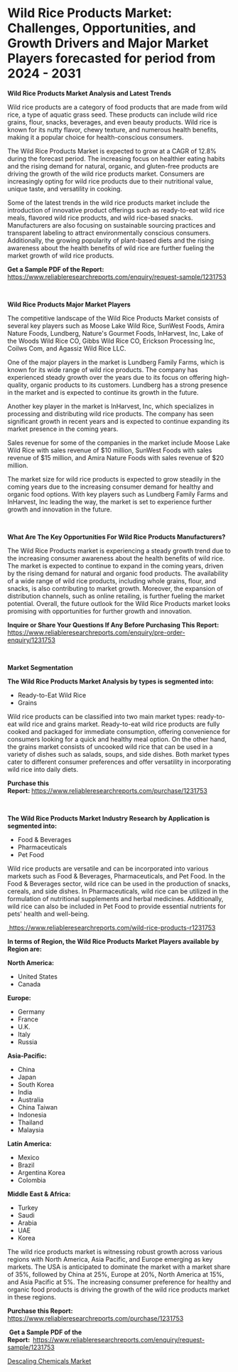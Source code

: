 <p><h1>Wild Rice Products Market: Challenges, Opportunities, and Growth Drivers and Major Market Players forecasted for period from 2024 - 2031</h1></p><p><strong>Wild Rice Products Market Analysis and Latest Trends</strong></p>
<p><p>Wild rice products are a category of food products that are made from wild rice, a type of aquatic grass seed. These products can include wild rice grains, flour, snacks, beverages, and even beauty products. Wild rice is known for its nutty flavor, chewy texture, and numerous health benefits, making it a popular choice for health-conscious consumers.</p><p>The Wild Rice Products Market is expected to grow at a CAGR of 12.8% during the forecast period. The increasing focus on healthier eating habits and the rising demand for natural, organic, and gluten-free products are driving the growth of the wild rice products market. Consumers are increasingly opting for wild rice products due to their nutritional value, unique taste, and versatility in cooking.</p><p>Some of the latest trends in the wild rice products market include the introduction of innovative product offerings such as ready-to-eat wild rice meals, flavored wild rice products, and wild rice-based snacks. Manufacturers are also focusing on sustainable sourcing practices and transparent labeling to attract environmentally conscious consumers. Additionally, the growing popularity of plant-based diets and the rising awareness about the health benefits of wild rice are further fueling the market growth of wild rice products.</p></p>
<p><strong>Get a Sample PDF of the Report:&nbsp;</strong> <a href="https://www.reliableresearchreports.com/enquiry/request-sample/1231753">https://www.reliableresearchreports.com/enquiry/request-sample/1231753</a></p>
<p>&nbsp;</p>
<p><strong>Wild Rice Products Major Market Players</strong></p>
<p><p>The competitive landscape of the Wild Rice Products Market consists of several key players such as Moose Lake Wild Rice, SunWest Foods, Amira Nature Foods, Lundberg, Nature's Gourmet Foods, InHarvest, Inc, Lake of the Woods Wild Rice CO, Gibbs Wild Rice CO, Erickson Processing Inc, Coilws Com, and Agassiz Wild Rice LLC.</p><p>One of the major players in the market is Lundberg Family Farms, which is known for its wide range of wild rice products. The company has experienced steady growth over the years due to its focus on offering high-quality, organic products to its customers. Lundberg has a strong presence in the market and is expected to continue its growth in the future.</p><p>Another key player in the market is InHarvest, Inc, which specializes in processing and distributing wild rice products. The company has seen significant growth in recent years and is expected to continue expanding its market presence in the coming years.</p><p>Sales revenue for some of the companies in the market include Moose Lake Wild Rice with sales revenue of $10 million, SunWest Foods with sales revenue of $15 million, and Amira Nature Foods with sales revenue of $20 million.</p><p>The market size for wild rice products is expected to grow steadily in the coming years due to the increasing consumer demand for healthy and organic food options. With key players such as Lundberg Family Farms and InHarvest, Inc leading the way, the market is set to experience further growth and innovation in the future.</p></p>
<p>&nbsp;</p>
<p><strong>What Are The Key Opportunities For Wild Rice Products Manufacturers?</strong></p>
<p><p>The Wild Rice Products market is experiencing a steady growth trend due to the increasing consumer awareness about the health benefits of wild rice. The market is expected to continue to expand in the coming years, driven by the rising demand for natural and organic food products. The availability of a wide range of wild rice products, including whole grains, flour, and snacks, is also contributing to market growth. Moreover, the expansion of distribution channels, such as online retailing, is further fueling the market potential. Overall, the future outlook for the Wild Rice Products market looks promising with opportunities for further growth and innovation.</p></p>
<p><strong>Inquire or Share Your Questions If Any Before Purchasing This Report:</strong> <a href="https://www.reliableresearchreports.com/enquiry/pre-order-enquiry/1231753">https://www.reliableresearchreports.com/enquiry/pre-order-enquiry/1231753</a></p>
<p>&nbsp;</p>
<p><strong>Market Segmentation</strong></p>
<p><strong>The Wild Rice Products Market Analysis by types is segmented into:</strong></p>
<p><ul><li>Ready-to-Eat Wild Rice</li><li>Grains</li></ul></p>
<p><p>Wild rice products can be classified into two main market types: ready-to-eat wild rice and grains market. Ready-to-eat wild rice products are fully cooked and packaged for immediate consumption, offering convenience for consumers looking for a quick and healthy meal option. On the other hand, the grains market consists of uncooked wild rice that can be used in a variety of dishes such as salads, soups, and side dishes. Both market types cater to different consumer preferences and offer versatility in incorporating wild rice into daily diets.</p></p>
<p><strong>Purchase this Report:&nbsp;</strong><a href="https://www.reliableresearchreports.com/purchase/1231753">https://www.reliableresearchreports.com/purchase/1231753</a></p>
<p>&nbsp;</p>
<p><strong>The Wild Rice Products Market Industry Research by Application is segmented into:</strong></p>
<p><ul><li>Food & Beverages</li><li>Pharmaceuticals</li><li>Pet Food</li></ul></p>
<p><p>Wild rice products are versatile and can be incorporated into various markets such as Food & Beverages, Pharmaceuticals, and Pet Food. In the Food & Beverages sector, wild rice can be used in the production of snacks, cereals, and side dishes. In Pharmaceuticals, wild rice can be utilized in the formulation of nutritional supplements and herbal medicines. Additionally, wild rice can also be included in Pet Food to provide essential nutrients for pets' health and well-being.</p></p>
<p><a href="https://www.reliableresearchreports.com/wild-rice-products-r1231753">&nbsp;https://www.reliableresearchreports.com/wild-rice-products-r1231753</a></p>
<p><strong>In terms of Region, the Wild Rice Products Market Players available by Region are:</strong></p>
<p>
    <p> <strong> North America: </strong>
        <ul>
            <li>United States</li>
            <li>Canada</li>
        </ul>
        </p> 
    <p> <strong> Europe: </strong>
        <ul>
            <li>Germany</li>
            <li>France</li>
            <li>U.K.</li>
            <li>Italy</li>
            <li>Russia</li>
        </ul>
        </p> 
    <p> <strong> Asia-Pacific: </strong>
        <ul>
            <li>China</li>
            <li>Japan</li>
            <li>South Korea</li>
            <li>India</li>
            <li>Australia</li>
            <li>China Taiwan</li>
            <li>Indonesia</li>
            <li>Thailand</li>
            <li>Malaysia</li>
        </ul>
        </p> 
    <p> <strong> Latin America: </strong>
        <ul>
            <li>Mexico</li>
            <li>Brazil</li>
            <li>Argentina Korea</li>
            <li>Colombia</li>
        </ul>
        </p> 
    <p> <strong> Middle East & Africa: </strong>
        <ul>
            <li>Turkey</li>
            <li>Saudi</li>
            <li>Arabia</li>
            <li>UAE</li>
            <li>Korea</li>
        </ul>
    </p>
    </p>
<p><p>The wild rice products market is witnessing robust growth across various regions with North America, Asia Pacific, and Europe emerging as key markets. The USA is anticipated to dominate the market with a market share of 35%, followed by China at 25%, Europe at 20%, North America at 15%, and Asia Pacific at 5%. The increasing consumer preference for healthy and organic food products is driving the growth of the wild rice products market in these regions.</p></p>
<p><strong>Purchase this Report: </strong><a href="https://www.reliableresearchreports.com/purchase/1231753">https://www.reliableresearchreports.com/purchase/1231753</a></p>
<p>&nbsp;<strong>Get a Sample PDF of the Report:&nbsp;&nbsp;</strong><a href="https://www.reliableresearchreports.com/enquiry/request-sample/1231753">https://www.reliableresearchreports.com/enquiry/request-sample/1231753</a></p>
<p><strong></strong></p>
<p><p><a href="https://meowing-canidae-761.notion.site/Descaling-Chemicals-Market-Size-and-Examines-its-Market-Scope-with-a-Primary-Focus-on-Growth-Oppor-a3cb10b153d3453c990b5e1e85e4b4cb">Descaling Chemicals Market</a></p></p>